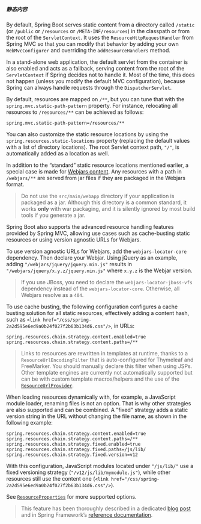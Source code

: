 ##### 静态内容

By default, Spring Boot serves static content from a directory called `/static` (or `/public` or `/resources` or `/META-INF/resources`) in the classpath or from the root of the `ServletContext`. It uses the `ResourceHttpRequestHandler` from Spring MVC so that you can modify that behavior by adding your own `WebMvcConfigurer` and overriding the `addResourceHandlers` method.

In a stand-alone web application, the default servlet from the container is also enabled and acts as a fallback, serving content from the root of the `ServletContext` if Spring decides not to handle it. Most of the time, this does not happen (unless you modify the default MVC configuration), because Spring can always handle requests through the `DispatcherServlet`.

By default, resources are mapped on `/**`, but you can tune that with the `spring.mvc.static-path-pattern` property. For instance, relocating all resources to `/resources/**` can be achieved as follows:

```properties
spring.mvc.static-path-pattern=/resources/**
```

You can also customize the static resource locations by using the `spring.resources.static-locations` property (replacing the default values with a list of directory locations). The root Servlet context path, `"/"`, is automatically added as a location as well.

In addition to the “standard” static resource locations mentioned earlier, a special case is made for [Webjars content](https://www.webjars.org/). Any resources with a path in `/webjars/**` are served from jar files if they are packaged in the Webjars format.

> Do not use the `src/main/webapp` directory if your application is packaged as a jar. Although this directory is a common standard, it works **only** with war packaging, and it is silently ignored by most build tools if you generate a jar.

Spring Boot also supports the advanced resource handling features provided by Spring MVC, allowing use cases such as cache-busting static resources or using version agnostic URLs for Webjars.

To use version agnostic URLs for Webjars, add the `webjars-locator-core` dependency. Then declare your Webjar. Using jQuery as an example, adding `"/webjars/jquery/jquery.min.js"` results in `"/webjars/jquery/x.y.z/jquery.min.js"` where `x.y.z` is the Webjar version.

> If you use JBoss, you need to declare the `webjars-locator-jboss-vfs` dependency instead of the `webjars-locator-core`. Otherwise, all Webjars resolve as a `404`.

To use cache busting, the following configuration configures a cache busting solution for all static resources, effectively adding a content hash, such as `<link href="/css/spring-2a2d595e6ed9a0b24f027f2b63b134d6.css"/>`, in URLs:

```properties
spring.resources.chain.strategy.content.enabled=true
spring.resources.chain.strategy.content.paths=/**
```

> Links to resources are rewritten in templates at runtime, thanks to a `ResourceUrlEncodingFilter` that is auto-configured for Thymeleaf and FreeMarker. You should manually declare this filter when using JSPs. Other template engines are currently not automatically supported but can be with custom template macros/helpers and the use of the [`ResourceUrlProvider`](https://docs.spring.io/spring/docs/5.2.2.RELEASE/javadoc-api/org/springframework/web/servlet/resource/ResourceUrlProvider.html).

When loading resources dynamically with, for example, a JavaScript module loader, renaming files is not an option. That is why other strategies are also supported and can be combined. A "fixed" strategy adds a static version string in the URL without changing the file name, as shown in the following example:

```properties
spring.resources.chain.strategy.content.enabled=true
spring.resources.chain.strategy.content.paths=/**
spring.resources.chain.strategy.fixed.enabled=true
spring.resources.chain.strategy.fixed.paths=/js/lib/
spring.resources.chain.strategy.fixed.version=v12
```

With this configuration, JavaScript modules located under `"/js/lib/"` use a fixed versioning strategy (`"/v12/js/lib/mymodule.js"`), while other resources still use the content one (`<link href="/css/spring-2a2d595e6ed9a0b24f027f2b63b134d6.css"/>`).

See [`ResourceProperties`](https://github.com/spring-projects/spring-boot/tree/v2.2.2.RELEASE/spring-boot-project/spring-boot-autoconfigure/src/main/java/org/springframework/boot/autoconfigure/web/ResourceProperties.java) for more supported options.

> This feature has been thoroughly described in a dedicated [blog post](https://spring.io/blog/2014/07/24/spring-framework-4-1-handling-static-web-resources) and in Spring Framework’s [reference documentation](https://docs.spring.io/spring/docs/5.2.2.RELEASE/spring-framework-reference/web.html#mvc-config-static-resources).
